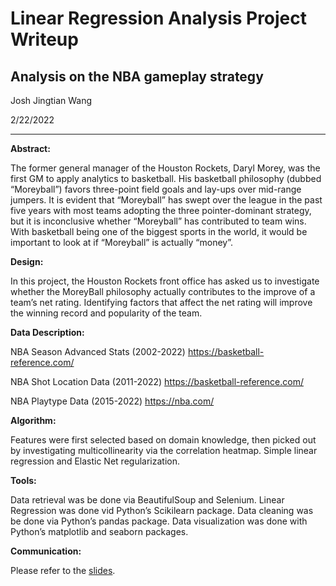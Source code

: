 # Linear Regression Analysis Project Writeup

## Analysis on the NBA gameplay strategy

Josh Jingtian Wang

2/22/2022

---

__Abstract:__

The former general manager of the Houston Rockets, Daryl Morey, was the first GM to apply analytics to basketball. His basketball philosophy (dubbed “Moreyball”) favors three-point field goals and lay-ups over mid-range jumpers. It is evident that “Moreyball” has swept over the league in the past five years with most teams adopting the three pointer-dominant strategy, but it is inconclusive whether “Moreyball” has contributed to team wins. With basketball being one of the biggest sports in the world, it would be important to look at if “Moreyball” is actually “money”.

__Design:__

In this project, the Houston Rockets front office has asked us to investigate whether the MoreyBall philosophy actually contributes to the improve of a team’s net rating. Identifying factors that affect the net rating will improve the winning record and popularity of the team. 

__Data Description:__

NBA Season Advanced Stats (2002-2022)
https://basketball-reference.com/

 NBA Shot Location Data (2011-2022)
https://basketball-reference.com/

NBA Playtype Data (2015-2022)
https://nba.com/


__Algorithm:__

Features were first selected based on domain knowledge, then picked out by investigating multicollinearity via the correlation heatmap. Simple linear regression and Elastic Net regularization.

__Tools:__

Data retrieval was be done via BeautifulSoup and Selenium. Linear Regression was done vid Python’s Scikilearn package. Data cleaning was be done via Python’s pandas package. Data visualization was done with Python’s matplotlib and seaborn packages.

__Communication:__

Please refer to the [slides](./slides_josh_wang.pdf).





